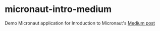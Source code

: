 # micronaut-intro-medium
Demo Micronaut application for Inroduction to Micronaut's [Medium post](https://medium.com/@wilderpereira/introdu%C3%A7%C3%A3o-ao-micronaut-framework-para-jvm-para-cria%C3%A7%C3%A3o-de-microsservi%C3%A7os-leves-e-perform%C3%A1ticos-1e679c010339)
